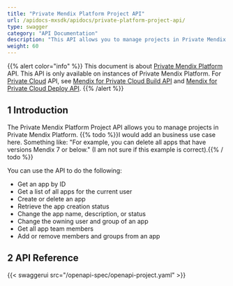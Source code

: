 ```yaml
---
title: "Private Mendix Platform Project API"
url: /apidocs-mxsdk/apidocs/private-platform-project-api/
type: swagger
category: "API Documentation"
description: "This API allows you to manage projects in Private Mendix Platform."
weight: 60
---
```


{{% alert color="info" %}}
This document is about [Private Mendix Platform](/private-mendix-platform/) API. This API is only available on instances of Private Mendix Platform. For [Private Cloud](/developerportal/deploy/private-cloud/) API, see [Mendix for Private Cloud Build API](/apidocs-mxsdk/apidocs/private-cloud-build-api/) and [Mendix for Private Cloud Deploy API](/apidocs-mxsdk/apidocs/private-cloud-deploy-api/).
{{% /alert %}}

## 1 Introduction

The Private Mendix Platform Project API allows you to manage projects in Private Mendix Platform. {{% todo %}}I would add an business use case here. Something like: "For example, you can delete all apps that have versions Mendix 7 or below." (I am not sure if this example is correct).{{% / todo %}}

You can use the API to do the following:

* Get an app by ID
* Get a list of all apps for the current user
* Create or delete an app
* Retrieve the app creation status
* Change the app name, description, or status
* Change the owning user and group of an app
* Get all app team members
* Add or remove members and groups from an app

## 2 API Reference

{{< swaggerui src="/openapi-spec/openapi-project.yaml"  >}}
